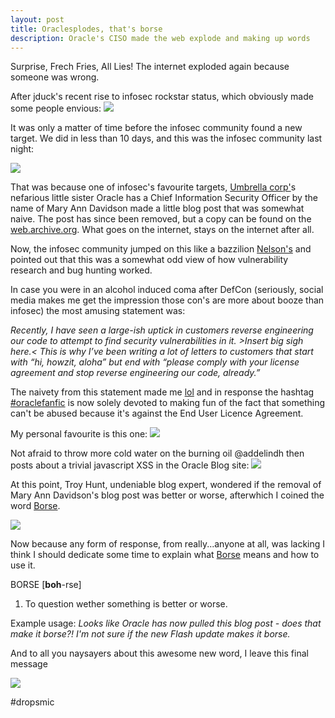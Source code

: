 ```yaml
---
layout: post
title: Oraclesplodes, that's borse
description: Oracle's CISO made the web explode and making up words
---
```

Surprise, Frech Fries, All Lies! The internet exploded again because someone was wrong.

After jduck's recent rise to infosec rockstar status, which obviously made some people envious:
<img src="images/oraclesplodes/purehateenvious.JPG" /> 

It was only a matter of time before the infosec community found a new target. We did in less than 10 days, and this was the infosec community last night:

<img src="https://xkcd.com/386/" />

That was because one of infosec's favourite targets, <a href="http://residentevil.wikia.com/wiki/Umbrella_Corporation" link="_blank">Umbrella corp'</a>s nefarious little sister Oracle has a Chief Information Security Officer by the name of Mary Ann Davidson made a little blog post that was somewhat naive. The post has since been removed, but a copy can be found on the <a href="https://web.archive.org/web/20150811052336/https://blogs.oracle.com/maryanndavidson/entry/no_you_really_can_t" target="_blank">web.archive.org</a>. What goes on the internet, stays on the internet after all.

Now, the infosec community jumped on this like a bazzilion <a href="https://www.youtube.com/watch?v=teYckpqUiPs" target="_blank">Nelson's</a> and pointed out that this was a somewhat odd view of how vulnerability research and bug hunting worked.

In case you were in an alcohol induced coma after DefCon (seriously, social media makes me get the impression those con's are more about booze than infosec) the most amusing statement was:

<i> Recently, I have seen a large-ish uptick in customers reverse engineering our code to attempt to find security vulnerabilities in it. &gt;Insert big sigh here.&lt; This is why I’ve been writing a lot of letters to customers that start with “hi, howzit, aloha” but end with “please comply with your license agreement and stop reverse engineering our code, already.” </i>

The naivety from this statement made me <a href="https://www.urbandictionary.com/define.php?term=lol&defid=1406597" target="_blank">lol</a> and in response the hashtag <a href="https://twitter.com/search?src=typd&q=%23oraclefanfic" target="_blank">#oraclefanfic</a> is now solely devoted to making fun of the fact that something can't be abused because it's against the End User Licence Agreement.

My personal favourite is this one:
<img src="/images/oraclesplodes/fanfic1.JPG" />

Not afraid to throw more cold water on the burning oil @addelindh then posts about a trivial javascript XSS in the Oracle Blog site:
<img src="/images/oraclesplodes/fanfic1.JPG" />

At this point, Troy Hunt, undeniable blog expert, wondered if the removal of Mary Ann Davidson's blog post was better or worse, afterwhich I coined the word <u>Borse</u>.

<img src="/images/oraclesplodes/troyblogs.JPG" />

Now because any form of response, from really...anyone at all, was lacking I think I should dedicate some time to explain what <u>Borse</u> means and how to use it.

<p class="message">
BORSE [<b>boh</b>-rse] 

1. To question wether something is better or worse.

Example usage: 
<i>Looks like Oracle has now pulled this blog post - does that make it borse?!</i>
<i>I'm not sure if the new Flash update makes it borse.</i>
</p>

And to all you naysayers about this awesome new word, I leave this final message

<img src="/images/oraclesplodes/pointing.gif" />

#dropsmic



